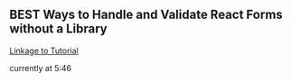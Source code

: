## BEST Ways to Handle and Validate React Forms without a Library


[Linkage to Tutorial](https://www.youtube.com/watch?v=tIdNeoHniEY)

currently at 5:46